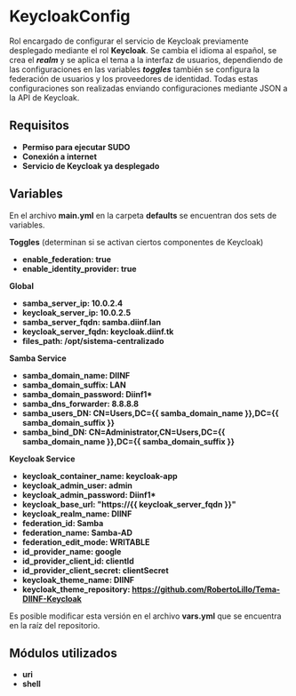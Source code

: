 
KeycloakConfig
=========

Rol encargado de configurar el servicio de Keycloak previamente desplegado mediante el rol **Keycloak**.  Se cambia el idioma al español, se crea el ***realm*** y se aplica el tema a la interfaz de usuarios, dependiendo de las configuraciones en las variables ***toggles*** también se configura la federación de usuarios y los proveedores de identidad. Todas estas configuraciones son realizadas enviando configuraciones mediante JSON a la API de Keycloak.

Requisitos
------------

-   **Permiso para ejecutar SUDO**
-   **Conexión a internet**
-   **Servicio de Keycloak ya desplegado**

Variables
--------------
En el archivo **main.yml** en la carpeta **defaults** se encuentran dos sets de variables.

**Toggles** (determinan si se activan ciertos componentes de Keycloak)

 - **enable_federation: true**
 - **enable_identity_provider: true**

**Global**
 - **samba_server_ip: 10.0.2.4**
 - **keycloak_server_ip: 10.0.2.5**
 - **samba_server_fqdn: samba.diinf.lan**
 - **keycloak_server_fqdn: keycloak.diinf.tk**
 - **files_path: /opt/sistema-centralizado**

**Samba Service**
 - **samba_domain_name: DIINF**
 - **samba_domain_suffix: LAN**
 - **samba_domain_password: Diinf1\***
 - **samba_dns_forwarder: 8.8.8.8**
 - **samba_users_DN: CN=Users,DC={{ samba_domain_name }},DC={{ samba_domain_suffix }}**
 - **samba_bind_DN: CN=Administrator,CN=Users,DC={{ samba_domain_name }},DC={{ samba_domain_suffix }}**

**Keycloak Service**
 - **keycloak_container_name: keycloak-app**
 - **keycloak_admin_user: admin**
 - **keycloak_admin_password: Diinf1\***
 - **keycloak_base_url: "https://{{ keycloak_server_fqdn }}"**
 - **keycloak_realm_name: DIINF**
 - **federation_id: Samba**
 - **federation_name: Samba-AD**
 - **federation_edit_mode: WRITABLE**
 - **id_provider_name: google**
 - **id_provider_client_id: clientId**
 - **id_provider_client_secret: clientSecret**
 - **keycloak_theme_name: DIINF**
 - **keycloak_theme_repository: https://github.com/RobertoLillo/Tema-DIINF-Keycloak**

Es posible modificar esta versión en el archivo **vars.yml** que se encuentra en la raíz del repositorio.

Módulos utilizados
------------

 - **uri**
 - **shell**
